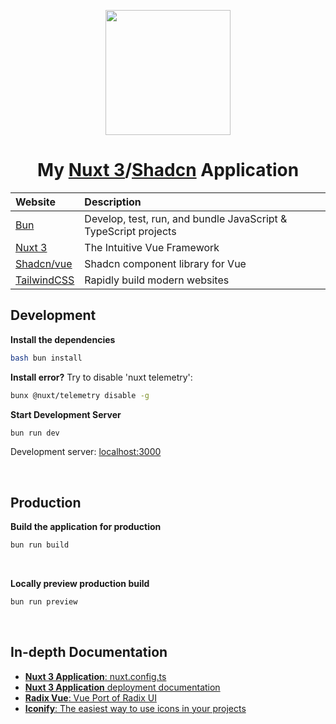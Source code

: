 <p align="center"><img src="https://avatars.githubusercontent.com/u/500234?v=4" width="200"/></p>

<h1 align="center">
    My <a href="https://nuxt.com" target="_blank">Nuxt 3</a>/<a href="https://www.shadcn-vue.com/" target="_blank">Shadcn</a> Application
</h1>

| Website                                                            | Description                                                     |
| :----------------------------------------------------------------- | :-------------------------------------------------------------- |
| <a href="https://bun.sh" target="_blank">Bun</a>                   | Develop, test, run, and bundle JavaScript & TypeScript projects |
| <a href="https://nuxt.com" target="_blank">Nuxt 3</a>              | The Intuitive Vue Framework                                     |
| <a href="https://shadcn-vue.com" target="_blank">Shadcn/vue</a>    | Shadcn component library for Vue                                |
| <a href="https://tailwindcss.com/" target="_blank">TailwindCSS</a> | Rapidly build modern websites                                   |

## Development

**Install the dependencies**

```bash
bash bun install
```

**Install error?**
Try to disable 'nuxt telemetry':

```bash
bunx @nuxt/telemetry disable -g
```

**Start Development Server**

```bash
bun run dev
```

Development server: [localhost:3000](http://localhost:3000)

<br>

## Production

**Build the application for production**

```bash
bun run build
```

<br>

**Locally preview production build**

```bash
bun run preview
```

<br>

## In-depth Documentation

- <a href="https://nuxt.com/docs/api/configuration/nuxt-config" target="_blank"><b>Nuxt 3 Application</b>: nuxt.config.ts</a>
- <a href="https://nuxt.com/docs/getting-started/deployment" target="_blank"><b>Nuxt 3 Application</b> deployment documentation</a>
- <a href="https://www.radix-vue.com/" target="_blank"><b>Radix Vue</b>: Vue Port of Radix UI</a>
- <a href="https://iconify.design/" target="_blank"><b>Iconify</b>: The easiest way to use icons in your projects</a>
